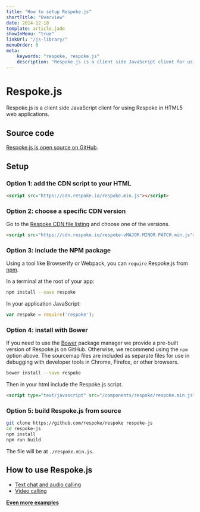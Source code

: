 ```yaml
---
title: "How to setup Respoke.js"
shortTitle: "Overview"
date: 2014-12-18
template: article.jade
showInMenu: "true"
linkUrl: "/js-library/"
menuOrder: 0
meta:
    keywords: "respoke, respoke.js"
    description: "Respoke.js is a client side JavaScript client for using Respoke in HTML5 web applications."
---
```


# Respoke.js

Respoke.js is a client side JavaScript client for using Respoke in HTML5 web applications.

## Source code

[Respoke.js is open source on GitHub](https://github.com/respoke/respoke).

## Setup

### Option 1: add the CDN script to your HTML

```html
<script src="https://cdn.respoke.io/respoke.min.js"></script>
```

### Option 2: choose a specific CDN version

Go to the [Respoke CDN file listing](https://cdn.respoke.io/list.html) and choose one of the
versions.

```html
<script src="https://cdn.respoke.io/respoke-vMAJOR.MINOR.PATCH.min.js"></script>
```

### Option 3: include the NPM package

Using a tool like Browserify or Webpack, you can `require` Respoke.js from
[npm](https://www.npmjs.com/package/respoke).

In a terminal at the root of your app:
```bash
npm install --save respoke
```

In your application JavaScript:
```javascript
var respoke = require('respoke');
```

### Option 4: install with Bower

If you need to use the [Bower](http://bower.io) package manager we provide a
pre-built version of Respoke.js on GitHub. Otherwise, we recommend using the
`npm` option above. The sourcemap files are included as separate files for use
in debugging with developer tools in Chrome, Firefox, or other browsers.

```bash
bower install --save respoke
```

Then in your html include the Respoke.js script.

```html
<script type="text/javascript" src="/components/respoke/respoke.min.js"></script>
```

### Option 5: build Respoke.js from source

```bash
git clone https://github.com/respoke/respoke respoke-js
cd respoke-js
npm install
npm run build
```

The file will be at `./respoke.min.js`.

## How to use Respoke.js

* [Text chat and audio calling](/js-library/audio-chat.html)
* [Video calling](/js-library/video-chat.html)

**[Even more examples](/js-library/example-apps.html)**
